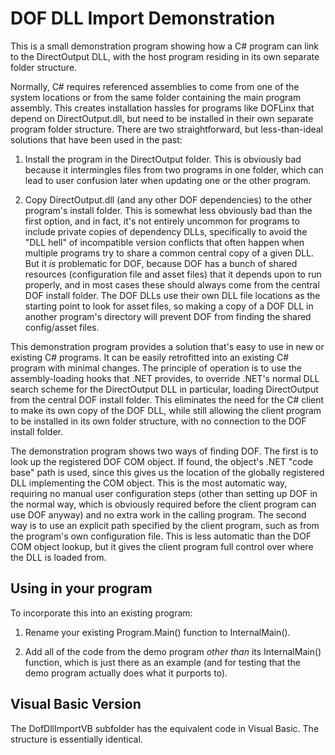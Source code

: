 # DOF DLL Import Demonstration

This is a small demonstration program showing how a C# program can
link to the DirectOutput DLL, with the host program residing in its
own separate folder structure.

Normally, C# requires referenced assemblies to come from one of the
system locations or from the same folder containing the main program
assembly.  This creates installation hassles for programs like DOFLinx
that depend on DirectOutput.dll, but need to be installed in their own
separate program folder structure.  There are two straightforward, but
less-than-ideal solutions that have been used in the past:

1. Install the program in the DirectOutput folder.  This is obviously
bad because it intermingles files from two programs in one folder,
which can lead to user confusion later when updating one or the other
program.

2. Copy DirectOutput.dll (and any other DOF dependencies) to the other
program's install folder.  This is somewhat less obviously bad than
the first option, and in fact, it's not entirely uncommon for programs
to include private copies of dependency DLLs, specifically to avoid
the "DLL hell" of incompatible version conflicts that often happen
when multiple programs try to share a common central copy of a given
DLL.  But it *is* problematic for DOF, because DOF has a bunch of
shared resources (configuration file and asset files) that it depends
upon to run properly, and in most cases these should always come from
the central DOF install folder.  The DOF DLLs use their own DLL file
locations as the starting point to look for asset files, so making a
copy of a DOF DLL in another program's directory will prevent DOF from
finding the shared config/asset files.

This demonstration program provides a solution that's easy to use in
new or existing C# programs.  It can be easily retrofitted into an
existing C# program with minimal changes.  The principle of operation
is to use the assembly-loading hooks that .NET provides, to override
.NET's normal DLL search scheme for the DirectOutput DLL in
particular, loading DirectOutput from the central DOF install folder.
This eliminates the need for the C# client to make its own copy of the
DOF DLL, while still allowing the client program to be installed in
its own folder structure, with no connection to the DOF install
folder. 

The demonstration program shows two ways of finding DOF.  The first is
to look up the registered DOF COM object.  If found, the object's .NET
"code base" path is used, since this gives us the location of the
globally registered DLL implementing the COM object.  This is the most
automatic way, requiring no manual user configuration steps (other
than setting up DOF in the normal way, which is obviously required
before the client program can use DOF anyway) and no extra work in the
calling program.  The second way is to use an explicit path specified
by the client program, such as from the program's own configuration
file.  This is less automatic than the DOF COM object lookup, but it
gives the client program full control over where the DLL is loaded
from.


## Using in your program

To incorporate this into an existing program:

1. Rename your existing Program.Main() function to InternalMain().

2. Add all of the code from the demo program *other than* its
InternalMain() function, which is just there as an example (and for
testing that the demo program actually does what it purports to).

## Visual Basic Version

The DofDllImportVB subfolder has the equivalent code in Visual Basic.
The structure is essentially identical.
